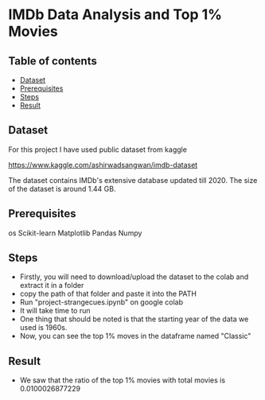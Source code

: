 # IMDb Data Analysis and Top 1% Movies

## Table of contents
* [Dataset](#dataset)
* [Prerequisites](#prerequisites)
* [Steps](#steps)
* [Result](#result)


## Dataset
For this project I have used public dataset from kaggle

https://www.kaggle.com/ashirwadsangwan/imdb-dataset

The dataset contains IMDb's extensive database updated till 2020. The size of the dataset is around 1.44 GB.

## Prerequisites
os
Scikit-learn
Matplotlib
Pandas
Numpy

## Steps
* Firstly, you will need to download/upload the dataset to the colab and extract it in a folder
* copy the path of that folder and paste it into the PATH
* Run "project-strangecues.ipynb" on google colab
* It will take time to run
* One thing that should be noted is that the starting year of the data we used is 1960s.
* Now, you can see the top 1% moves in the dataframe named "Classic"

## Result
* We saw that the ratio of the top 1% movies with total movies is 0.0100026877229 
